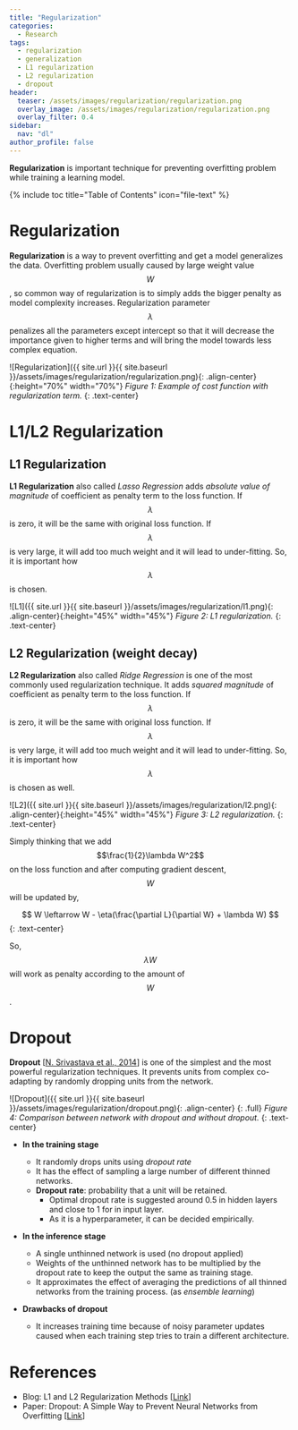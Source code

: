 ```yaml
---
title: "Regularization"
categories:
  - Research
tags:
  - regularization
  - generalization
  - L1 regularization
  - L2 regularization
  - dropout
header:
  teaser: /assets/images/regularization/regularization.png
  overlay_image: /assets/images/regularization/regularization.png
  overlay_filter: 0.4
sidebar:
  nav: "dl"
author_profile: false
---
```


**Regularization** is important technique for preventing overfitting problem while training a learning model.

{% include toc title="Table of Contents" icon="file-text" %}

# Regularization
**Regularization** is a way to prevent overfitting and get a model generalizes the data.
Overfitting problem usually caused by large weight value $$W$$, so common way of regularization is to simply adds the bigger penalty as model complexity increases.
Regularization parameter $$\lambda$$ penalizes all the parameters except intercept so that it will decrease the importance given to higher terms and will bring the model towards less complex equation. 

![Regularization]({{ site.url }}{{ site.baseurl }}/assets/images/regularization/regularization.png){: .align-center}{:height="70%" width="70%"} 
*Figure 1: Example of cost function with regularization term.*
{: .text-center}

# L1/L2 Regularization
## L1 Regularization
**L1 Regularization** also called *Lasso Regression* adds *absolute value of magnitude* of coefficient as penalty term to the loss function.
If $$\lambda$$ is zero, it will be the same with original loss function.
If $$\lambda$$ is very large, it will add too much weight and it will lead to under-fitting.
So, it is important how $$\lambda$$ is chosen.

![L1]({{ site.url }}{{ site.baseurl }}/assets/images/regularization/l1.png){: .align-center}{:height="45%" width="45%"} 
*Figure 2: L1 regularization.*
{: .text-center}

## L2 Regularization (weight decay)
**L2 Regularization** also called *Ridge Regression* is one of the most commonly used regularization technique. 
It adds *squared magnitude* of coefficient as penalty term to the loss function.
If $$\lambda$$ is zero, it will be the same with original loss function.
If $$\lambda$$ is very large, it will add too much weight and it will lead to under-fitting.
So, it is important how $$\lambda$$ is chosen as well.

![L2]({{ site.url }}{{ site.baseurl }}/assets/images/regularization/l2.png){: .align-center}{:height="45%" width="45%"}
*Figure 3: L2 regularization.*
{: .text-center}

Simply thinking that we add $$\frac{1}{2}\lambda W^2$$ on the loss function and after computing gradient descent, $$W$$ will be updated by,

$$
W \leftarrow W - \eta(\frac{\partial L}{\partial W} + \lambda W)
$${: .text-center} 

So, $$\lambda W$$ will work as penalty according to the amount of $$W$$.  

# Dropout
**Dropout** [[N. Srivastava et al., 2014](https://www.cs.toronto.edu/~hinton/absps/JMLRdropout.pdf)] is one of the simplest and the most powerful regularization techniques.
It prevents units from complex co-adapting by randomly dropping units from the network.

![Dropout]({{ site.url }}{{ site.baseurl }}/assets/images/regularization/dropout.png){: .align-center}
{: .full}
*Figure 4: Comparison between network with dropout and without dropout.*
{: .text-center}

- **In the training stage**
  - It randomly drops units using *dropout rate*
  - It has the effect of sampling a large number of different thinned networks.
  - **Dropout rate**: probability that a unit will be retained.
    - Optimal dropout rate is suggested around 0.5 in hidden layers and close to 1 for in input layer.   
    - As it is a hyperparameter, it can be decided empirically. 
    
- **In the inference stage**
  - A single unthinned network is used (no dropout applied)
  - Weights of the unthinned network has to be multiplied by the dropout rate to keep the output the same as training stage.
  - It approximates the effect of averaging the predictions of all thinned networks from the training process. (as *ensemble learning*)
  
- **Drawbacks of dropout**
  - It increases training time because of noisy parameter updates caused when each training step tries to train a different architecture.

# References
- Blog: L1 and L2 Regularization Methods [[Link](https://towardsdatascience.com/l1-and-l2-regularization-methods-ce25e7fc831c)]
- Paper: Dropout: A Simple Way to Prevent Neural Networks from Overfitting [[Link](https://www.cs.toronto.edu/~hinton/absps/JMLRdropout.pdf)]